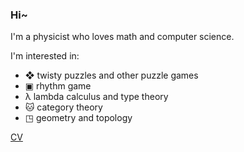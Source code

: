 ### Hi~
I'm a physicist who loves math and computer science.

I'm interested in:

- ❖ twisty puzzles and other puzzle games
- ▣ rhythm game
- λ lambda calculus and type theory
- 🐱 category theory
- ◳ geometry and topology

[CV](https://worldmaker18349276.github.io/CV/)
